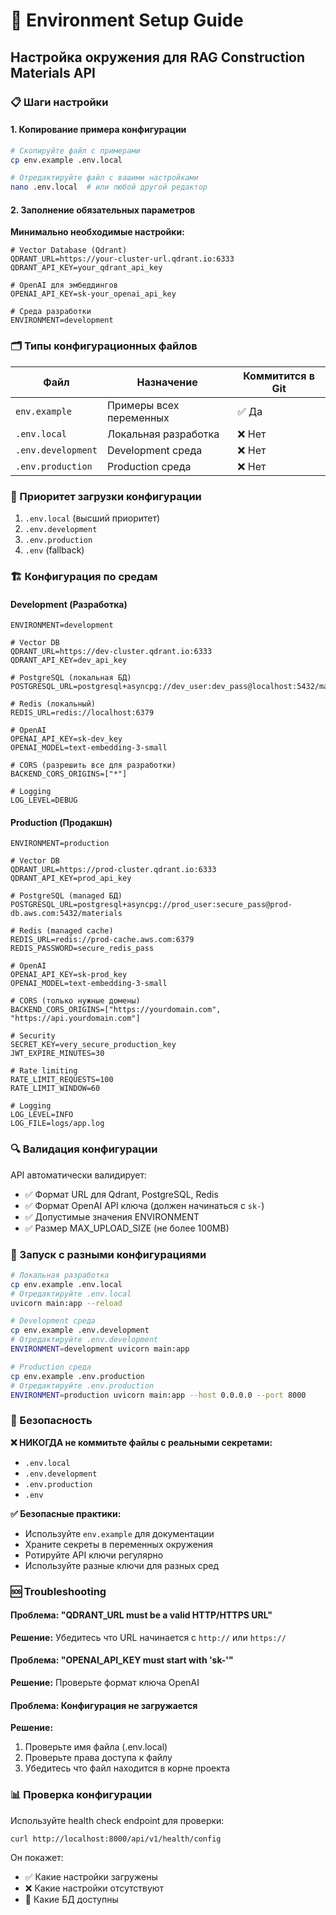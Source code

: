 # 🔧 Environment Setup Guide

## Настройка окружения для RAG Construction Materials API

### 📋 Шаги настройки

#### 1. Копирование примера конфигурации
```bash
# Скопируйте файл с примерами
cp env.example .env.local

# Отредактируйте файл с вашими настройками
nano .env.local  # или любой другой редактор
```

#### 2. Заполнение обязательных параметров

**Минимально необходимые настройки:**
```env
# Vector Database (Qdrant)
QDRANT_URL=https://your-cluster-url.qdrant.io:6333
QDRANT_API_KEY=your_qdrant_api_key

# OpenAI для эмбеддингов
OPENAI_API_KEY=sk-your_openai_api_key

# Среда разработки
ENVIRONMENT=development
```

### 🗂️ Типы конфигурационных файлов

| Файл | Назначение | Коммитится в Git |
|------|------------|------------------|
| `env.example` | Примеры всех переменных | ✅ Да |
| `.env.local` | Локальная разработка | ❌ Нет |
| `.env.development` | Development среда | ❌ Нет |  
| `.env.production` | Production среда | ❌ Нет |

### 🔀 Приоритет загрузки конфигурации

1. `.env.local` (высший приоритет)
2. `.env.development` 
3. `.env.production`
4. `.env` (fallback)

### 🏗️ Конфигурация по средам

#### Development (Разработка)
```env
ENVIRONMENT=development

# Vector DB
QDRANT_URL=https://dev-cluster.qdrant.io:6333
QDRANT_API_KEY=dev_api_key

# PostgreSQL (локальная БД)
POSTGRESQL_URL=postgresql+asyncpg://dev_user:dev_pass@localhost:5432/materials_dev

# Redis (локальный)
REDIS_URL=redis://localhost:6379

# OpenAI
OPENAI_API_KEY=sk-dev_key
OPENAI_MODEL=text-embedding-3-small

# CORS (разрешить все для разработки)
BACKEND_CORS_ORIGINS=["*"]

# Logging
LOG_LEVEL=DEBUG
```

#### Production (Продакшн)
```env
ENVIRONMENT=production

# Vector DB
QDRANT_URL=https://prod-cluster.qdrant.io:6333
QDRANT_API_KEY=prod_api_key

# PostgreSQL (managed БД)
POSTGRESQL_URL=postgresql+asyncpg://prod_user:secure_pass@prod-db.aws.com:5432/materials

# Redis (managed cache)
REDIS_URL=redis://prod-cache.aws.com:6379
REDIS_PASSWORD=secure_redis_pass

# OpenAI
OPENAI_API_KEY=sk-prod_key
OPENAI_MODEL=text-embedding-3-small

# CORS (только нужные домены)
BACKEND_CORS_ORIGINS=["https://yourdomain.com", "https://api.yourdomain.com"]

# Security
SECRET_KEY=very_secure_production_key
JWT_EXPIRE_MINUTES=30

# Rate limiting
RATE_LIMIT_REQUESTS=100
RATE_LIMIT_WINDOW=60

# Logging
LOG_LEVEL=INFO
LOG_FILE=logs/app.log
```

### 🔍 Валидация конфигурации

API автоматически валидирует:
- ✅ Формат URL для Qdrant, PostgreSQL, Redis
- ✅ Формат OpenAI API ключа (должен начинаться с `sk-`)
- ✅ Допустимые значения ENVIRONMENT
- ✅ Размер MAX_UPLOAD_SIZE (не более 100MB)

### 🚀 Запуск с разными конфигурациями

```bash
# Локальная разработка
cp env.example .env.local 
# Отредактируйте .env.local
uvicorn main:app --reload

# Development среда
cp env.example .env.development
# Отредактируйте .env.development  
ENVIRONMENT=development uvicorn main:app

# Production среда
cp env.example .env.production
# Отредактируйте .env.production
ENVIRONMENT=production uvicorn main:app --host 0.0.0.0 --port 8000
```

### 🔐 Безопасность

**❌ НИКОГДА не коммитьте файлы с реальными секретами:**
- `.env.local`
- `.env.development` 
- `.env.production`
- `.env`

**✅ Безопасные практики:**
- Используйте `env.example` для документации
- Храните секреты в переменных окружения
- Ротируйте API ключи регулярно
- Используйте разные ключи для разных сред

### 🆘 Troubleshooting

#### Проблема: "QDRANT_URL must be a valid HTTP/HTTPS URL"
**Решение:** Убедитесь что URL начинается с `http://` или `https://`

#### Проблема: "OPENAI_API_KEY must start with 'sk-'"
**Решение:** Проверьте формат ключа OpenAI

#### Проблема: Конфигурация не загружается
**Решение:** 
1. Проверьте имя файла (.env.local)
2. Проверьте права доступа к файлу
3. Убедитесь что файл находится в корне проекта

### 📊 Проверка конфигурации

Используйте health check endpoint для проверки:
```bash
curl http://localhost:8000/api/v1/health/config
```

Он покажет:
- ✅ Какие настройки загружены
- ❌ Какие настройки отсутствуют
- 🔧 Какие БД доступны 